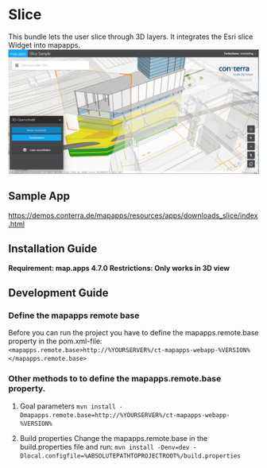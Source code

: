 # Slice
This bundle lets the user slice through 3D layers. It integrates the Esri slice Widget into mapapps.
![Screenshot App](https://github.com/conterra/mapapps-slice/blob/master/screenshot.PNG)

## Sample App
https://demos.conterra.de/mapapps/resources/apps/downloads_slice/index.html

## Installation Guide
**Requirement: map.apps 4.7.0**
**Restrictions: Only works in 3D view**

## Development Guide
### Define the mapapps remote base
Before you can run the project you have to define the mapapps.remote.base property in the pom.xml-file:
`<mapapps.remote.base>http://%YOURSERVER%/ct-mapapps-webapp-%VERSION%</mapapps.remote.base>`

### Other methods to to define the mapapps.remote.base property.
1. Goal parameters
`mvn install -Dmapapps.remote.base=http://%YOURSERVER%/ct-mapapps-webapp-%VERSION%`

2. Build properties
Change the mapapps.remote.base in the build.properties file and run:
`mvn install -Denv=dev -Dlocal.configfile=%ABSOLUTEPATHTOPROJECTROOT%/build.properties`

